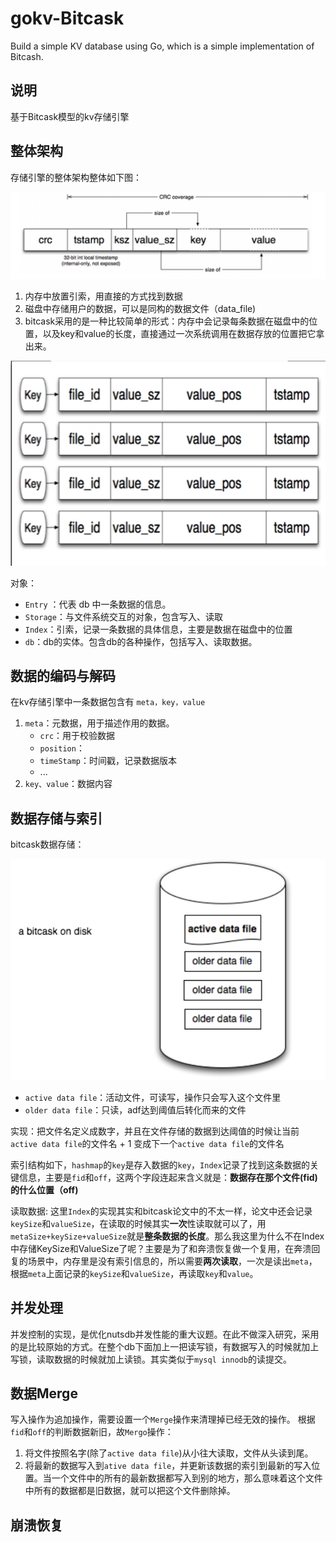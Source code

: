 # gokv-Bitcask
Build a simple KV database using Go, which is a simple implementation of Bitcash.

## 说明
基于Bitcask模型的kv存储引擎
## 整体架构
存储引擎的整体架构整体如下图：

![](assets/17228499644254.jpg)

1. 内存中放置引索，用直接的方式找到数据
2. 磁盘中存储用户的数据，可以是同构的数据文件（data_file)
3. bitcask采用的是一种比较简单的形式：内存中会记录每条数据在磁盘中的位置，以及key和value的长度，直接通过一次系统调用在数据存放的位置把它拿出来。

![](assets/17228511881597.jpg)

对象：
- `Entry` ：代表 db 中一条数据的信息。
- `Storage`：与文件系统交互的对象，包含写入、读取
- `Index`：引索，记录一条数据的具体信息，主要是数据在磁盘中的位置
- `db`：db的实体。包含db的各种操作，包括写入、读取数据。
## 数据的编码与解码
在kv存储引擎中一条数据包含有 `meta，key，value`
1. `meta`：元数据，用于描述作用的数据。
    - `crc`：用于校验数据
    - `position`：
    - `timeStamp`：时间戳，记录数据版本
    - ...
2. `key、value`：数据内容

## 数据存储与索引
bitcask数据存储：

![](assets/17228512689253.jpg)

- `active data file`：活动文件，可读写，操作只会写入这个文件里
- `older data file`：只读，adf达到阈值后转化而来的文件

实现：把文件名定义成数字，并且在文件存储的数据到达阈值的时候让当前`active data file`的文件名 + 1 变成下一个`active data file`的文件名



索引结构如下，`hashmap`的`key`是存入数据的`key`，`Index`记录了找到这条数据的关键信息，主要是`fid`和`off`，这两个字段连起来含义就是：**数据存在那个文件(fid)的什么位置（off)**


读取数据:
这里`Index`的实现其实和bitcask论文中的不太一样，论文中还会记录`keySize`和`valueSize`，在读取的时候其实**一次**性读取就可以了，用`metaSize+keySize+valueSize`就是**整条数据的长度**。那么我这里为什么不在Index中存储KeySize和ValueSize了呢？主要是为了和奔溃恢复做一个复用，在奔溃回复的场景中，内存里是没有索引信息的，所以需要**两次读取**，一次是读出`meta`，根据`meta`上面记录的`keySize`和`valueSize`，再读取`key`和`value`。

## 并发处理
并发控制的实现，是优化nutsdb并发性能的重大议题。在此不做深入研究，采用的是比较原始的方式。在整个db下面加上一把读写锁，有数据写入的时候就加上写锁，读取数据的时候就加上读锁。其实类似于`mysql innodb`的读提交。

## 数据Merge
写入操作为追加操作，需要设置一个`Merge`操作来清理掉已经无效的操作。
根据`fid`和`off`的判断数据新旧，故`Mergo`操作：
1. 将文件按照名字(除了`active data file`)从小往大读取，文件从头读到尾。
2. 将最新的数据写入到`ative data file`，并更新该数据的索引到最新的写入位置。当一个文件中的所有的最新数据都写入到别的地方，那么意味着这个文件中所有的数据都是旧数据，就可以把这个文件删除掉。

## 崩溃恢复
